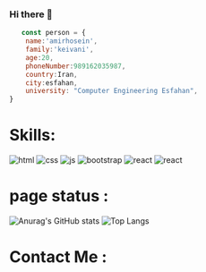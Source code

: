 ### Hi there 👋

```javascript
   const person = {
    name:'amirhosein',
    family:'keivani',
    age:20,
    phoneNumber:989162035987,
    country:Iran,
    city:esfahan,
    university: "Computer Engineering Esfahan",
}
```
# Skills:
![html](https://img.shields.io/badge/HTML-239120?style=for-the-badge&logo=html5&logoColor=white)
![css](https://img.shields.io/badge/CSS-239120?&style=for-the-badge&logo=css3&logoColor=white)
![js](https://img.shields.io/badge/JavaScript-F7DF1E?style=for-the-badge&logo=javascript&logoColor=black)
![bootstrap](https://img.shields.io/badge/Bootstrap-563D7C?style=for-the-badge&logo=bootstrap&logoColor=white)
![react](https://img.shields.io/badge/React-20232A?style=for-the-badge&logo=react&logoColor=61DAFB)
![react]([https://img.shields.io/badge/React-20232A?style=for-the-badge&logo=react&logoColor=61DAFB](https://img.shields.io/badge/Sass-CC6699?style=for-the-badge&logo=sass&logoColor=white))

# page status :
![Anurag's GitHub stats](https://github-readme-stats.vercel.app/api?username=Amirkvni&show_icons=true&theme=radical)
![Top Langs](https://github-readme-stats.vercel.app/api/top-langs/?username=Amirkvni&hide_progress=true)

# Contact Me :
